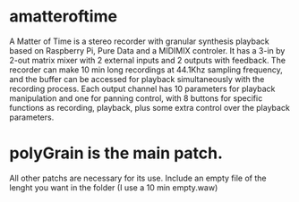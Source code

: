 # amatteroftime
A Matter of Time is a stereo recorder with granular synthesis playback based on Raspberry Pi, Pure Data and a MIDIMIX controler. 
It has a 3-in by 2-out matrix mixer with 2 external inputs and 2 outputs with feedback. The recorder can make 10 min long recordings at 44.1Khz sampling frequency, and the buffer can be accessed for playback simultaneously with the recording process. 
Each output channel has 10 parameters for playback manipulation and one for panning control, with 8 buttons for specific functions as recording, playback, plus some extra control over the playback parameters.

# polyGrain is the main patch. 
All other patchs are necessary for its use.
Include an empty file of the lenght you want in the folder (I use a 10 min empty.waw)
